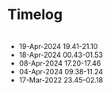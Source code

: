 # Timelog

#
- 19-Apr-2024 19.41-21.10
- 18-Apr-2024 00.43-01.53
- 08-Apr-2024 17.20-17.46
- 04-Apr-2024 09.38-11.24
- 17-Mar-2022 23.45-02.18

